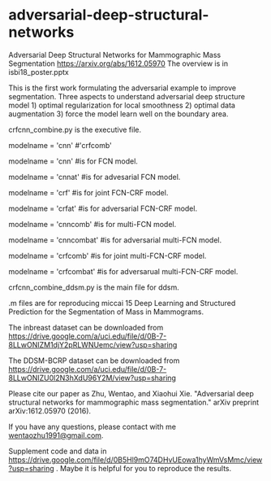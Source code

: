 # adversarial-deep-structural-networks
Adversarial Deep Structural Networks for Mammographic Mass Segmentation https://arxiv.org/abs/1612.05970 The overview is in isbi18_poster.pptx

This is the first work formulating the adversarial example to improve segmentation. Three aspects to understand adversarial deep structure model 1) optimal regularization for local smoothness 2) optimal data augmentation 3) force the model learn well on the boundary area. 

crfcnn_combine.py is the executive file.

modelname = 'cnn' #'crfcomb'

modelname = 'cnn' #is for FCN model. 

modelname = 'cnnat' #is for advesarial FCN model. 

modelname = 'crf' #is for joint FCN-CRF model. 

modelname = 'crfat' #is for adversarial FCN-CRF model. 

modelname = 'cnncomb' #is for multi-FCN model.

modelname = 'cnncombat' #is for adversarial multi-FCN model.

modelname = 'crfcomb' #is for joint multi-FCN-CRF model.

modelname = 'crfcombat' #is for adversarual multi-FCN-CRF model.

crfcnn_combine_ddsm.py is the main file for ddsm.

.m files are for reproducing miccai 15 Deep Learning and Structured Prediction for the Segmentation of Mass in Mammograms.

The inbreast dataset can be downloaded from https://drive.google.com/a/uci.edu/file/d/0B-7-8LLwONIZM1djY2pRLWNUemc/view?usp=sharing

The DDSM-BCRP dataset can be downloaded from https://drive.google.com/a/uci.edu/file/d/0B-7-8LLwONIZU0l2N3hXdU96Y2M/view?usp=sharing

Please cite our paper as Zhu, Wentao, and Xiaohui Xie. "Adversarial deep structural networks for mammographic mass segmentation." arXiv preprint arXiv:1612.05970 (2016).

If you have any questions, please contact with me wentaozhu1991@gmail.com.

Supplement code and data in https://drive.google.com/file/d/0B5Hl9mO74DHvUEowa1hyWmVsMmc/view?usp=sharing . Maybe it is helpful for you to reproduce the results.

